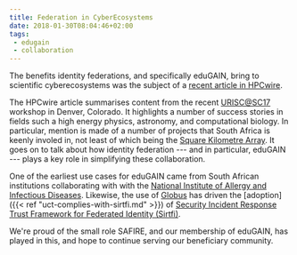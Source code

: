 ```yaml
---
title: Federation in CyberEcosystems
date: 2018-01-30T08:04:46+02:00
tags:
 - edugain
 - collaboration
---
```

The benefits identity federations, and specifically eduGAIN, bring to scientific cyberecosystems was the subject of a [recent article in HPCwire](https://www.hpcwire.com/2018/01/11/uriscsc17-and-the-longestlastmile/).<!--more-->

The HPCwire article summarises content from the recent [URISC@SC17](http://www.stem-trek.org/news-events/urisc/) workshop in Denver, Colorado. It highlights a number of success stories in fields such a high energy physics, astronomy, and computational biology. In particular, mention is made of a number of projects that South Africa is keenly involed in, not least of which being the [Square Kilometre Array](http://www.ska.ac.za/). It goes on to talk about how identity federation --- and in particular, eduGAIN --- plays a key role in simplifying these collaboration.

One of the earliest use cases for eduGAIN came from South African institutions collaborating with with the [National Institute of Allergy and Infectious Diseases](https://www.niaid.nih.gov/). Likewise, the use of [Globus](http://www.globus.org/) has driven the [adoption]({{< ref "uct-complies-with-sirtfi.md" >}}) of [Security Incident Response Trust Framework for Federated Identity (Sirtfi)](http://refeds.org/sirtfi).

We're proud of the small role SAFIRE, and our membership of eduGAIN, has played in this, and hope to continue serving our beneficiary community.

